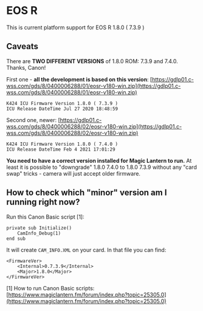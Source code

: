 # EOS R
This is current platform support for EOS R 1.8.0 ( 7.3.9 )

## Caveats
There are **TWO DIFFERENT VERSIONS** of 1.8.0 ROM:  7.3.9 and 7.4.0. Thanks, Canon!

First one - **all the development is based on this version**:
[https://gdlp01.c-wss.com/gds/8/0400006288/01/eosr-v180-win.zip](https://gdlp01.c-wss.com/gds/8/0400006288/01/eosr-v180-win.zip)
```
K424 ICU Firmware Version 1.8.0 ( 7.3.9 )
ICU Release DateTime Jul 27 2020 18:48:59
```
Second one, newer:
[https://gdlp01.c-wss.com/gds/8/0400006288/02/eosr-v180-win.zip](https://gdlp01.c-wss.com/gds/8/0400006288/02/eosr-v180-win.zip)
```
K424 ICU Firmware Version 1.8.0 ( 7.4.0 )
ICU Release DateTime Feb 4 2021 17:01:29
```

**You need to have a correct version installed for Magic Lantern to run.** At least it is possible to "downgrade" 1.8.0 7.4.0 to 1.8.0 7.3.9 without any "card swap" tricks - camera will just accept older firmware.
## How to check which "minor" version am I running right now?
Run this Canon Basic script [1]:
```
private sub Initialize()
    CamInfo_Debug(1)
end sub
```

It will create `CAM_INFO.XML` on your card. In that file you can find:

```
<FirmwareVer>
    <Internal>0.7.3.9</Internal>
    <Major>1.8.0</Major>
</FirmwareVer>
```

[1] How to run Canon Basic scripts: [https://www.magiclantern.fm/forum/index.php?topic=25305.0](https://www.magiclantern.fm/forum/index.php?topic=25305.0)

